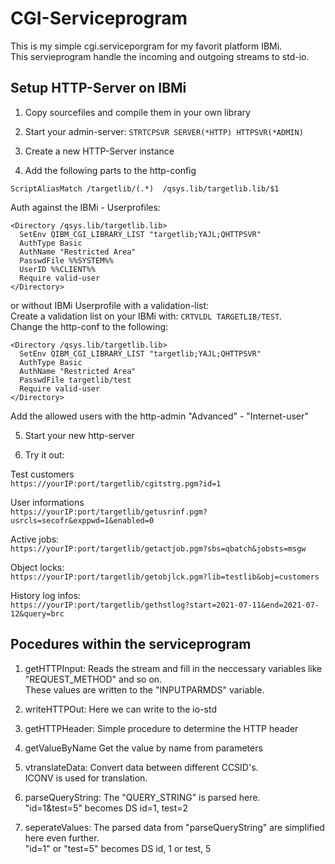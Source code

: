 # CGI-Serviceprogram

This is my simple cgi.serviceporgram for my favorit platform IBMi.<br>
This servieprogram handle the incoming and outgoing streams to std-io.

## Setup HTTP-Server on IBMi
1. Copy sourcefiles and compile them in your own library

2. Start your admin-server: ```STRTCPSVR SERVER(*HTTP) HTTPSVR(*ADMIN)```

3. Create a new HTTP-Server instance

4. Add the following parts to the http-config


```ScriptAliasMatch /targetlib/(.*)  /qsys.lib/targetlib.lib/$1```

Auth against the IBMi - Userprofiles:
```
<Directory /qsys.lib/targetlib.lib>
  SetEnv QIBM_CGI_LIBRARY_LIST "targetlib;YAJL;QHTTPSVR"
  AuthType Basic
  AuthName "Restricted Area"
  PasswdFile %%SYSTEM%%
  UserID %%CLIENT%%
  Require valid-user
</Directory>
```
or without IBMi Userprofile with a validation-list:<br>
Create a validation list on your IBMi with: ```CRTVLDL TARGETLIB/TEST```.<br>
Change the http-conf to the following:
```
<Directory /qsys.lib/targetlib.lib>
  SetEnv QIBM_CGI_LIBRARY_LIST "targetlib;YAJL;QHTTPSVR"
  AuthType Basic
  AuthName "Restricted Area"
  PasswdFile targetlib/test
  Require valid-user
</Directory>
```
Add the allowed users with the http-admin "Advanced" - "Internet-user"

5. Start your new http-server

6. Try it out:<br>

Test customers<br>
```https://yourIP:port/targetlib/cgitstrg.pgm?id=1```<br>

User informations<br>
```https://yourIP:port/targetlib/getusrinf.pgm?usrcls=secofr&exppwd=1&enabled=0```<br>

Active jobs:<br>
```https://yourIP:port/targetlib/getactjob.pgm?sbs=qbatch&jobsts=msgw```<br>

Object locks:<br>
```https://yourIP:port/targetlib/getobjlck.pgm?lib=testlib&obj=customers```<br>

History log infos:<br>
```https://yourIP:port/targetlib/gethstlog?start=2021-07-11&end=2021-07-12&query=brc```<br>


## Pocedures within the serviceprogram

1. getHTTPInput:
Reads the stream and fill in the neccessary variables like "REQUEST_METHOD" and so on.<br>
These values are written to the "INPUTPARMDS" variable.

2. writeHTTPOut:
Here we can write to the io-std

3. getHTTPHeader:
Simple procedure to determine the HTTP header

4. getValueByName
Get the value by name from parameters

5. vtranslateData:
Convert data between different CCSID's.<br>
ICONV is used for translation.

6. parseQueryString:
The "QUERY_STRING" is parsed here.<br>
"id=1&test=5" becomes DS id=1, test=2

7. seperateValues:
The parsed data from "parseQueryString" are simplified here even further.<br>
"id=1" or "test=5" becomes DS id, 1 or test, 5

